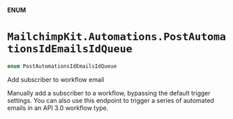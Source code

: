 **ENUM**

# `MailchimpKit.Automations.PostAutomationsIdEmailsIdQueue`

```swift
enum PostAutomationsIdEmailsIdQueue
```

Add subscriber to workflow email

Manually add a subscriber to a workflow, bypassing the default trigger settings. You can also use this endpoint to trigger a series of automated emails in an API 3.0 workflow type.
